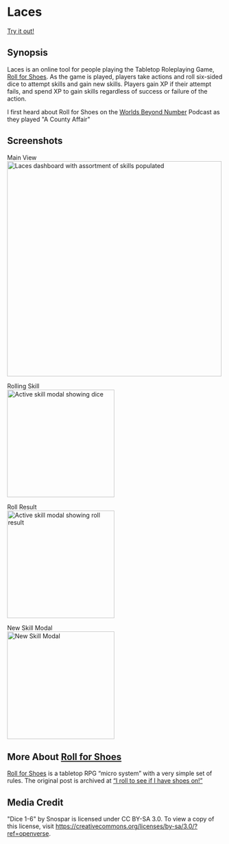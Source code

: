# Laces 

[Try it out!](https://lexbonder.github.io/laces/)

## Synopsis

Laces is an online tool for people playing the Tabletop Roleplaying Game, [Roll for Shoes](https://rollforshoes.com/). As the game is played, players take actions and roll six-sided dice to attempt skills and gain new skills. Players gain XP if their attempt fails, and spend XP to gain skills regardless of success or failure of the action.

I first heard about Roll for Shoes on the [Worlds Beyond Number](https://worldsbeyondnumber.com/) Podcast as they played "A County Affair"

## Screenshots

Main View <br/>
<img width="500" alt="Laces dashboard with assortment of skills populated" src="https://github.com/user-attachments/assets/e681ae2a-495f-411e-bd85-5b6f60772968">

Rolling Skill <br/>
<img width="250" alt="Active skill modal showing dice" src="https://github.com/user-attachments/assets/efb73aff-59ac-438e-97c8-9361f86079c6">

Roll Result <br/>
<img width="250" alt="Active skill modal showing roll result" src="https://github.com/user-attachments/assets/172b12f5-d19c-4e0e-ae71-1fe68502a898">

New Skill Modal <br/>
<img width="250" alt="New Skill Modal" src="https://github.com/user-attachments/assets/e92779de-a54e-4529-9422-2931152996db">



## More About [Roll for Shoes](https://rollforshoes.com/)

[Roll for Shoes](https://rollforshoes.com/) is a tabletop RPG “micro system” with a very simple set of rules.
The original post is archived at [“I roll to see if I have shoes on!”](https://web.archive.org/web/20200619145843/http://story-games.com/forums/discussion/11348/microdungeons-i-roll-to-see-if-i-have-shoes-on)

## Media Credit

"Dice 1-6" by Snospar is licensed under CC BY-SA 3.0. To view a copy of this license, visit https://creativecommons.org/licenses/by-sa/3.0/?ref=openverse.

